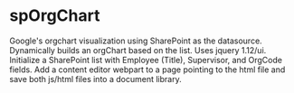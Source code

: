 # spOrgChart
Google's orgchart visualization using SharePoint as the datasource. Dynamically builds an orgChart based on the list. Uses jquery 1.12/ui.
Initialize a SharePoint list with Employee (Title), Supervisor, and OrgCode fields. Add a content editor webpart to a page pointing to the html file and save both js/html files into a document library.
